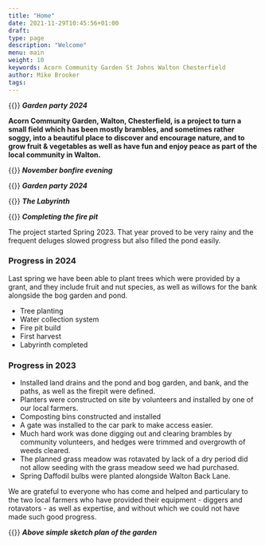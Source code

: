```yaml
---
title: "Home"
date: 2021-11-29T10:45:56+01:00
draft: 
type: page
description: "Welcome"
menu: main
weight: 10
keywords: Acorn Community Garden St Johns Walton Chesterfield 
author: Mike Brooker
tags:
---
```


{{<responsive-img img="/images/20Aug24.jpg" text="Garden party august 2024" >}}
***Garden party 2024***

**Acorn Community Garden, Walton, Chesterfield, is a project to turn a small field which has been mostly brambles, and sometimes rather soggy, into a beautiful place to discover and encourage nature, and to grow fruit & vegetables as well as have fun and enjoy peace as part of the local community in Walton.**

{{<responsive-img img="/images/bonfire12Nov2024.jpg" text="Garden party august 2024" >}}
***November bonfire evening***

{{<responsive-img img="/images/gardenparty_aug2024.jpg" text="Garden party august 2024" >}}
***Garden party 2024***

{{<responsive-img img="/images/labyrinth2024.jpg" text="Garden party august 2024" >}}
***The Labyrinth***

{{<responsive-img img="/images/firepit_finishing2024.jpg" text="Garden party august 2024" >}}
***Completing the fire pit***

The project started Spring 2023. That year proved to be very rainy and the frequent deluges slowed progress but also filled the pond easily.  

### Progress in 2024

Last spring we have been able to plant trees which were provided by a grant, and they include fruit and nut species, as well as willows for the bank alongside the bog garden and pond. 
  
 - Tree planting
 - Water collection system
 - Fire pit build
 - First harvest
 - Labyrinth completed

### Progress in 2023

- Installed land drains and the pond and bog garden, and bank, and the paths, as well as the firepit were defined.
- Planters were constructed on site by volunteers and installed by one of our local farmers. 
- Composting bins constructed and installed
- A gate was installed to the car park to make access easier. 
- Much hard work was done digging out and clearing brambles by community volunteers, and hedges were trimmed and overgrowth of weeds cleared.  
- The planned grass meadow was rotavated by lack of a dry period did not allow seeding with the grass meadow seed we had purchased. 
- Spring Daffodil bulbs were planted alongside Walton Back Lane.

We are grateful to everyone who has come and helped and particulary to the two local farmers who have provided their equipment - diggers and rotavators - as well as expertise, and without which we could not have made such good progress.  

{{<responsive-img img="/img/sketchMar23.png" text="Preliminary sketch" >}}
***Above simple sketch plan of the garden***

